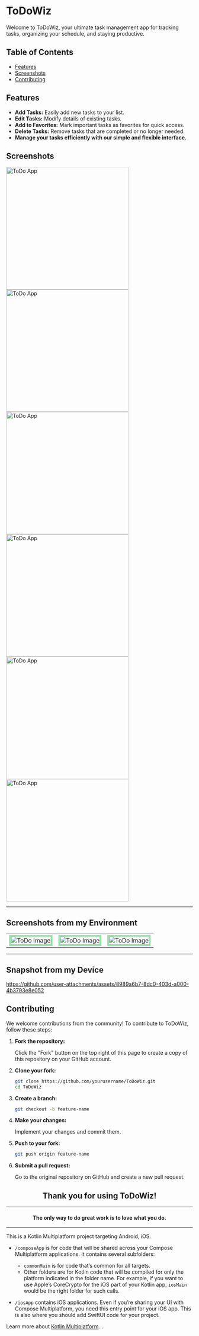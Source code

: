 # ToDoWiz

Welcome to ToDoWiz, your ultimate task management app for tracking tasks, organizing your schedule, and staying productive.

## Table of Contents

- [Features](#features)
- [Screenshots](#screenshots)
- [Contributing](#contributing)

## Features

- **Add Tasks:** Easily add new tasks to your list.
- **Edit Tasks:** Modify details of existing tasks.
- **Add to Favorites:** Mark important tasks as favorites for quick access.
- **Delete Tasks:** Remove tasks that are completed or no longer needed.
- **Manage your tasks efficiently with our simple and flexible interface.**

## Screenshots

<img src="https://github.com/user-attachments/assets/2fbc1c04-d108-422c-a934-49d7f00a5a9a" alt="ToDo App" width="330"/>
<img src="https://github.com/user-attachments/assets/77f3b5e0-bab0-4bce-8240-34ad292f797c" alt="ToDo App" width="330"/>
<img src="https://github.com/user-attachments/assets/0c119875-b84c-4b27-a2fc-540a19550ba9" alt="ToDo App" width="330"/>
<img src="https://github.com/user-attachments/assets/080bdcb1-3a7b-4590-b65a-fc73703491c9" alt="ToDo App" width="330"/>
<img src="https://github.com/user-attachments/assets/4f6edeaf-3ebb-405a-8ffa-bf6e496734ac" alt="ToDo App" width="330"/>
<img src="https://github.com/user-attachments/assets/6d94e0d6-2efd-4eb6-a832-b38a75be9655" alt="ToDo App" width="330"/>

---
## Screenshots from my Environment

 <table align="center">
  <tr>
    <td><img src="https://github.com/user-attachments/assets/d7458e84-26e8-44c1-8890-edd473180830" alt="ToDo Image"  style="border: 5px solid #92E3A9;"/></td>
    <td><img src="https://github.com/user-attachments/assets/a09a073f-8dc1-4e80-a33c-603e31dfaa0a" alt="ToDo Image"  style="border: 5px solid #92E3A9;"/></td>
    <td><img src="https://github.com/user-attachments/assets/d2cd3765-93b1-406c-8c98-542daaeba3da" alt="ToDo Image"  style="border: 5px solid #92E3A9;"/></td>
  </tr>
</table>

---
## Snapshot from my Device



https://github.com/user-attachments/assets/8989a6b7-8dc0-403d-a000-4b3793e8e052



## Contributing

We welcome contributions from the community! To contribute to ToDoWiz, follow these steps:

1. **Fork the repository:**

    Click the "Fork" button on the top right of this page to create a copy of this repository on your GitHub account.

2. **Clone your fork:**

    ```bash
    git clone https://github.com/yourusername/ToDoWiz.git
    cd ToDoWiz
    ```

3. **Create a branch:**

    ```bash
    git checkout -b feature-name
    ```

4. **Make your changes:**

    Implement your changes and commit them.

5. **Push to your fork:**

    ```bash
    git push origin feature-name
    ```

6. **Submit a pull request:**

    Go to the original repository on GitHub and create a new pull request.


<h2 align="center">Thank you for using ToDoWiz!</h2>

---

<h4 align="center">The only way to do great work is to love what you do.</h4>

---

This is a Kotlin Multiplatform project targeting Android, iOS.

* `/composeApp` is for code that will be shared across your Compose Multiplatform applications.
  It contains several subfolders:
  - `commonMain` is for code that’s common for all targets.
  - Other folders are for Kotlin code that will be compiled for only the platform indicated in the folder name.
    For example, if you want to use Apple’s CoreCrypto for the iOS part of your Kotlin app,
    `iosMain` would be the right folder for such calls.

* `/iosApp` contains iOS applications. Even if you’re sharing your UI with Compose Multiplatform, 
  you need this entry point for your iOS app. This is also where you should add SwiftUI code for your project.


Learn more about [Kotlin Multiplatform](https://www.jetbrains.com/help/kotlin-multiplatform-dev/get-started.html)…

